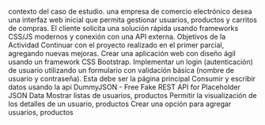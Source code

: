 contexto del caso de estudio.
una empresa de comercio electrónico desea una interfaz web inicial que permita gestionar usuarios, productos y carritos de compras. El cliente solicita una solución rápida usando frameworks CSS/JS modernos y conexión con una API externa.
Objetivos de la Actividad
Continuar con el proyecto realizado en el primer parcial, agregando nuevas mejoras. Crear una aplicación web con diseño ágil usando un framework CSS Bootstrap. Implementar un login (autenticación) de usuario utilizando un formulario con validación básica (nombre de usuario y contraseña). Esta debe ser la página principal Consumir y escribir datos usando la api DummyJSON - Free Fake REST API for Placeholder JSON Data 
 Mostrar listas de usuarios, productos Permitir la visualización de los detalles de un usuario, productos Crear una opción para agregar usuarios, productos

